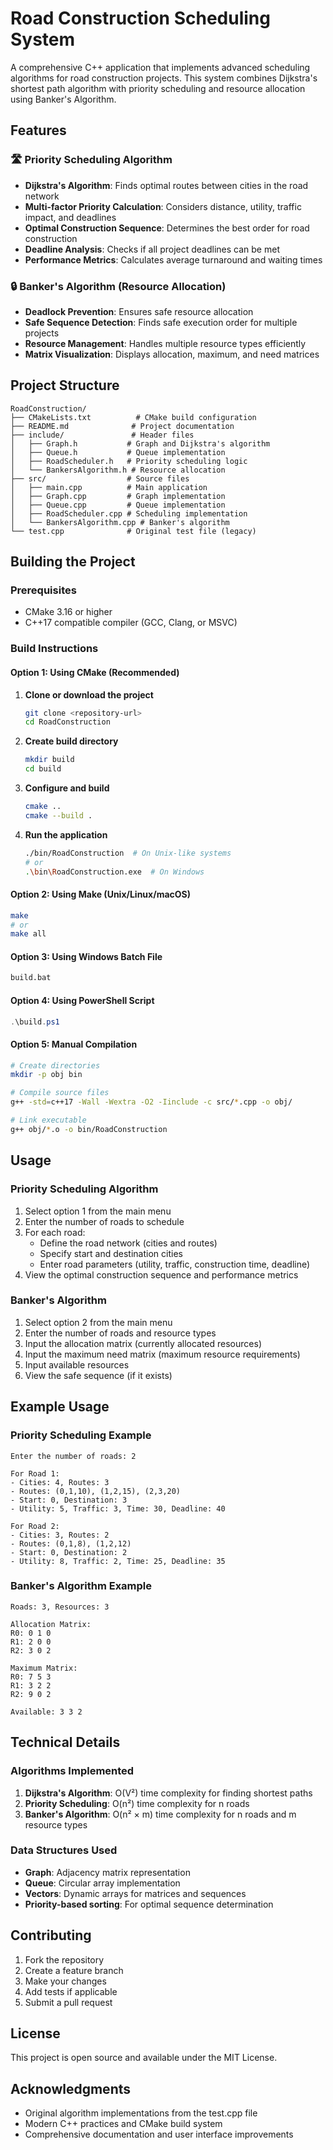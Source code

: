 # Road Construction Scheduling System

A comprehensive C++ application that implements advanced scheduling algorithms for road construction projects. This system combines Dijkstra's shortest path algorithm with priority scheduling and resource allocation using Banker's Algorithm.

## Features

### 🛣️ Priority Scheduling Algorithm
- **Dijkstra's Algorithm**: Finds optimal routes between cities in the road network
- **Multi-factor Priority Calculation**: Considers distance, utility, traffic impact, and deadlines
- **Optimal Construction Sequence**: Determines the best order for road construction
- **Deadline Analysis**: Checks if all project deadlines can be met
- **Performance Metrics**: Calculates average turnaround and waiting times

### 🔒 Banker's Algorithm (Resource Allocation)
- **Deadlock Prevention**: Ensures safe resource allocation
- **Safe Sequence Detection**: Finds safe execution order for multiple projects
- **Resource Management**: Handles multiple resource types efficiently
- **Matrix Visualization**: Displays allocation, maximum, and need matrices

## Project Structure

```
RoadConstruction/
├── CMakeLists.txt          # CMake build configuration
├── README.md              # Project documentation
├── include/               # Header files
│   ├── Graph.h           # Graph and Dijkstra's algorithm
│   ├── Queue.h           # Queue implementation
│   ├── RoadScheduler.h   # Priority scheduling logic
│   └── BankersAlgorithm.h # Resource allocation
├── src/                  # Source files
│   ├── main.cpp          # Main application
│   ├── Graph.cpp         # Graph implementation
│   ├── Queue.cpp         # Queue implementation
│   ├── RoadScheduler.cpp # Scheduling implementation
│   └── BankersAlgorithm.cpp # Banker's algorithm
└── test.cpp              # Original test file (legacy)
```

## Building the Project

### Prerequisites
- CMake 3.16 or higher
- C++17 compatible compiler (GCC, Clang, or MSVC)

### Build Instructions

#### Option 1: Using CMake (Recommended)
1. **Clone or download the project**
   ```bash
   git clone <repository-url>
   cd RoadConstruction
   ```

2. **Create build directory**
   ```bash
   mkdir build
   cd build
   ```

3. **Configure and build**
   ```bash
   cmake ..
   cmake --build .
   ```

4. **Run the application**
   ```bash
   ./bin/RoadConstruction  # On Unix-like systems
   # or
   .\bin\RoadConstruction.exe  # On Windows
   ```

#### Option 2: Using Make (Unix/Linux/macOS)
```bash
make
# or
make all
```

#### Option 3: Using Windows Batch File
```cmd
build.bat
```

#### Option 4: Using PowerShell Script
```powershell
.\build.ps1
```

#### Option 5: Manual Compilation
```bash
# Create directories
mkdir -p obj bin

# Compile source files
g++ -std=c++17 -Wall -Wextra -O2 -Iinclude -c src/*.cpp -o obj/

# Link executable
g++ obj/*.o -o bin/RoadConstruction
```

## Usage

### Priority Scheduling Algorithm

1. Select option 1 from the main menu
2. Enter the number of roads to schedule
3. For each road:
   - Define the road network (cities and routes)
   - Specify start and destination cities
   - Enter road parameters (utility, traffic, construction time, deadline)
4. View the optimal construction sequence and performance metrics

### Banker's Algorithm

1. Select option 2 from the main menu
2. Enter the number of roads and resource types
3. Input the allocation matrix (currently allocated resources)
4. Input the maximum need matrix (maximum resource requirements)
5. Input available resources
6. View the safe sequence (if it exists)

## Example Usage

### Priority Scheduling Example
```
Enter the number of roads: 2

For Road 1:
- Cities: 4, Routes: 3
- Routes: (0,1,10), (1,2,15), (2,3,20)
- Start: 0, Destination: 3
- Utility: 5, Traffic: 3, Time: 30, Deadline: 40

For Road 2:
- Cities: 3, Routes: 2
- Routes: (0,1,8), (1,2,12)
- Start: 0, Destination: 2
- Utility: 8, Traffic: 2, Time: 25, Deadline: 35
```

### Banker's Algorithm Example
```
Roads: 3, Resources: 3

Allocation Matrix:
R0: 0 1 0
R1: 2 0 0
R2: 3 0 2

Maximum Matrix:
R0: 7 5 3
R1: 3 2 2
R2: 9 0 2

Available: 3 3 2
```

## Technical Details

### Algorithms Implemented

1. **Dijkstra's Algorithm**: O(V²) time complexity for finding shortest paths
2. **Priority Scheduling**: O(n²) time complexity for n roads
3. **Banker's Algorithm**: O(n² × m) time complexity for n roads and m resource types

### Data Structures Used

- **Graph**: Adjacency matrix representation
- **Queue**: Circular array implementation
- **Vectors**: Dynamic arrays for matrices and sequences
- **Priority-based sorting**: For optimal sequence determination

## Contributing

1. Fork the repository
2. Create a feature branch
3. Make your changes
4. Add tests if applicable
5. Submit a pull request

## License

This project is open source and available under the MIT License.

## Acknowledgments

- Original algorithm implementations from the test.cpp file
- Modern C++ practices and CMake build system
- Comprehensive documentation and user interface improvements 